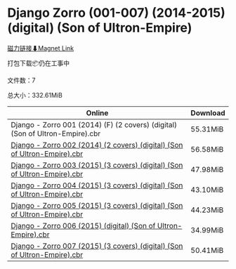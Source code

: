 # Django Zorro (001-007) (2014-2015) (digital) (Son of Ultron-Empire)

[磁力链接⬇Magnet Link](magnet:?xt=urn:btih:96b62077d51c9a63132620750f45130266b9d613&dn=Django%20Zorro%20%28001-007%29%20%282014-2015%29%20%28digital%29%20%28Son%20of%20Ultron-Empire%29)

打包下载📦仍在工事中

文件数：7

总大小：332.61MiB

Online | Download
--- | ---
Django - Zorro 001 (2014) (F) (2 covers) (digital) (Son of Ultron-Empire).cbr | 55.31MiB
[Django - Zorro 002 (2014) (2 covers) (digital) (Son of Ultron-Empire).cbr](https://github.com/alicewish/markdown/blob/master/comic/Django-Zorro-002-2014-2-covers-digital-Son-of-Ultron-Empire-cbr.md) | 56.58MiB
[Django - Zorro 003 (2015) (3 covers) (digital) (Son of Ultron-Empire).cbr](https://github.com/alicewish/markdown/blob/master/comic/Django-Zorro-003-2015-3-covers-digital-Son-of-Ultron-Empire-cbr.md) | 47.98MiB
[Django - Zorro 004 (2015) (3 covers) (digital) (Son of Ultron-Empire).cbr](https://github.com/alicewish/markdown/blob/master/comic/Django-Zorro-004-2015-3-covers-digital-Son-of-Ultron-Empire-cbr.md) | 43.10MiB
[Django - Zorro 005 (2015) (3 covers) (digital) (Son of Ultron-Empire).cbr](https://github.com/alicewish/markdown/blob/master/comic/Django-Zorro-005-2015-3-covers-digital-Son-of-Ultron-Empire-cbr.md) | 44.23MiB
[Django - Zorro 006 (2015) (digital) (Son of Ultron-Empire).cbr](https://github.com/alicewish/markdown/blob/master/comic/Django-Zorro-006-2015-digital-Son-of-Ultron-Empire-cbr.md) | 34.99MiB
[Django - Zorro 007 (2015) (3 covers) (digital) (Son of Ultron-Empire).cbr](https://github.com/alicewish/markdown/blob/master/comic/Django-Zorro-007-2015-3-covers-digital-Son-of-Ultron-Empire-cbr.md) | 50.41MiB
